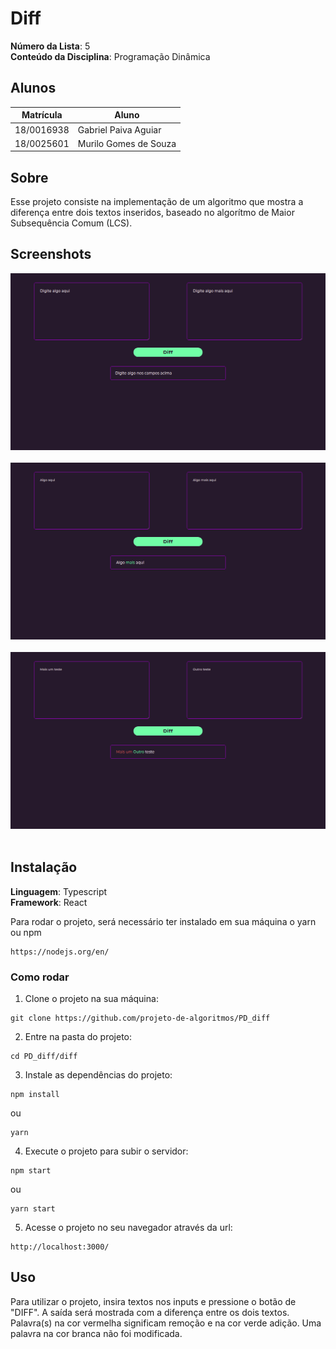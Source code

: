 # Diff

**Número da Lista**: 5<br>
**Conteúdo da Disciplina**: Programação Dinâmica<br>

## Alunos
|Matrícula | Aluno |
| -- | -- |
| 18/0016938  |  Gabriel Paiva Aguiar |
| 18/0025601 |  Murilo Gomes de Souza |

## Sobre 
Esse projeto consiste na implementação de um algoritmo que mostra a diferença entre dois textos inseridos, baseado no algorítmo de Maior Subsequência Comum (LCS).

## Screenshots
![Tela Inicial](./img/print_1.png) <br> <br>
![Caso Teste](./img/print_2.png) <br> <br>
![Outro caso teste](./img/print_3.png) <br> <br>

## Instalação 
**Linguagem**: Typescript<br>
**Framework**: React<br>

Para rodar o projeto, será necessário ter instalado em sua máquina o yarn ou npm

```
https://nodejs.org/en/
```

### Como rodar

1. Clone o projeto na sua máquina:

```
git clone https://github.com/projeto-de-algoritmos/PD_diff
```

2. Entre na pasta do projeto:

```
cd PD_diff/diff
```

3. Instale as dependências do projeto:

```
npm install
```

ou

```
yarn
```


4. Execute o projeto para subir o servidor:

```
npm start
```

ou

```
yarn start
```


5. Acesse o projeto no seu navegador através da url:

```
http://localhost:3000/
```

## Uso 
Para utilizar o projeto, insira textos nos inputs e pressione o botão de "DIFF". A saída será mostrada com a diferença entre os dois textos. Palavra(s) na cor vermelha significam remoção e na cor verde adição. Uma palavra na cor branca não foi modificada.




